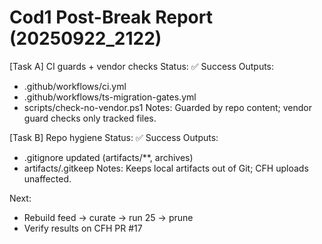 # Cod1 Post-Break Report (20250922_2122)

[Task A] CI guards + vendor checks
Status: ✅ Success
Outputs:
- .github/workflows/ci.yml
- .github/workflows/ts-migration-gates.yml
- scripts/check-no-vendor.ps1
Notes: Guarded by repo content; vendor guard checks only tracked files.

[Task B] Repo hygiene
Status: ✅ Success
Outputs:
- .gitignore updated (artifacts/**, archives)
- artifacts/.gitkeep
Notes: Keeps local artifacts out of Git; CFH uploads unaffected.

Next:
- Rebuild feed → curate → run 25 → prune
- Verify results on CFH PR #17
